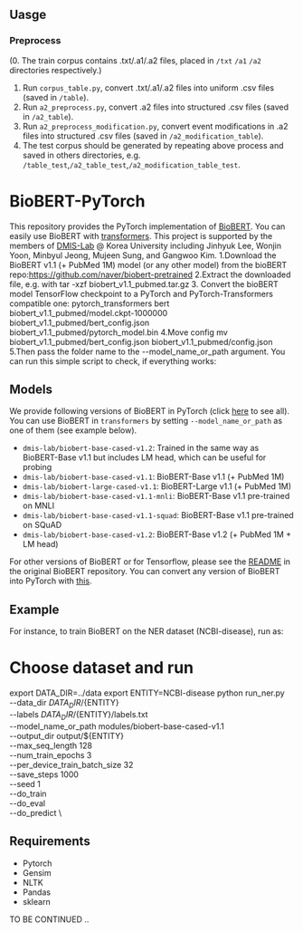 ## Uasge

### Preprocess
(0. The train corpus contains .txt/.a1/.a2 files, placed in `/txt` `/a1` `/a2` directories respectively.)
1. Run `corpus_table.py`, convert .txt/.a1/.a2 files into uniform .csv files (saved in `/table`).
2. Run `a2_preprocess.py`, convert .a2 files into structured .csv files (saved in `/a2_table`).
3. Run `a2_preprocess_modification.py`, convert event modifications in .a2 files into structured .csv files (saved in `/a2_modification_table`).
4. The test corpus should be generated by repeating above process and saved in others directories, e.g. `/table_test`,`/a2_table_test`,`/a2_modification_table_test`.


# BioBERT-PyTorch
This repository provides the PyTorch implementation of [BioBERT](https://academic.oup.com/bioinformatics/article/36/4/1234/5566506).
You can easily use BioBERT with [transformers](https://github.com/huggingface/transformers).
This project is supported by the members of [DMIS-Lab](https://dmis.korea.ac.kr/) @ Korea University including Jinhyuk Lee, Wonjin Yoon, Minbyul Jeong, Mujeen Sung, and Gangwoo Kim.
1.Download the BioBERT v1.1 (+ PubMed 1M) model (or any other model) from the bioBERT repo:https://github.com/naver/biobert-pretrained
2.Extract the downloaded file, e.g. with tar -xzf biobert_v1.1_pubmed.tar.gz
3. Convert the bioBERT model TensorFlow checkpoint to a PyTorch and PyTorch-Transformers compatible one: pytorch_transformers bert biobert_v1.1_pubmed/model.ckpt-1000000 biobert_v1.1_pubmed/bert_config.json biobert_v1.1_pubmed/pytorch_model.bin
4.Move config mv biobert_v1.1_pubmed/bert_config.json biobert_v1.1_pubmed/config.json
5.Then pass the folder name to the --model_name_or_path argument. You can run this simple script to check, if everything works:

## Models
We provide following versions of BioBERT in PyTorch (click [here](https://huggingface.co/dmis-lab) to see all).
You can use BioBERT in `transformers` by setting `--model_name_or_path` as one of them (see example below).
* `dmis-lab/biobert-base-cased-v1.2`: Trained in the same way as BioBERT-Base v1.1 but includes LM head, which can be useful for probing
* `dmis-lab/biobert-base-cased-v1.1`: BioBERT-Base v1.1 (+ PubMed 1M)
* `dmis-lab/biobert-large-cased-v1.1`: BioBERT-Large v1.1 (+ PubMed 1M)
* `dmis-lab/biobert-base-cased-v1.1-mnli`: BioBERT-Base v1.1 pre-trained on MNLI
* `dmis-lab/biobert-base-cased-v1.1-squad`: BioBERT-Base v1.1 pre-trained on SQuAD
* `dmis-lab/biobert-base-cased-v1.2`: BioBERT-Base v1.2 (+ PubMed 1M + LM head)

For other versions of BioBERT or for Tensorflow, please see the [README](https://github.com/dmis-lab/biobert) in the original BioBERT repository.
You can convert any version of BioBERT into PyTorch with [this](https://github.com/huggingface/transformers/blob/v3.5.1/src/transformers/convert_bert_original_tf_checkpoint_to_pytorch.py).

## Example
For instance, to train BioBERT on the NER dataset (NCBI-disease), run as:


# Choose dataset and run
export DATA_DIR=../data
export ENTITY=NCBI-disease
python run_ner.py \
    --data_dir ${DATA_DIR}/${ENTITY} \
    --labels ${DATA_DIR}/${ENTITY}/labels.txt \
    --model_name_or_path modules/biobert-base-cased-v1.1 \
    --output_dir output/${ENTITY} \
    --max_seq_length 128 \
    --num_train_epochs 3 \
    --per_device_train_batch_size 32 \
    --save_steps 1000 \
    --seed 1 \
    --do_train \
    --do_eval \
    --do_predict \

## Requirements
* Pytorch
* Gensim
* NLTK
* Pandas
* sklearn

TO BE CONTINUED ..
